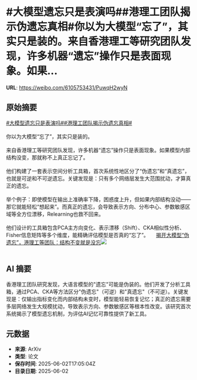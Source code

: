 # #大模型遗忘只是表演吗##港理工团队揭示伪遗忘真相#你以为大模型“忘了”，其实只是装的。来自香港理工等研究团队发现，许多机器“遗忘”操作只是表面现象。如果...

**URL**: https://weibo.com/6105753431/PuwqH2wyN

## 原始摘要

<a href="https://m.weibo.cn/search?containerid=231522type%3D1%26t%3D10%26q%3D%23%E5%A4%A7%E6%A8%A1%E5%9E%8B%E9%81%97%E5%BF%98%E5%8F%AA%E6%98%AF%E8%A1%A8%E6%BC%94%E5%90%97%23&amp;extparam=%23%E5%A4%A7%E6%A8%A1%E5%9E%8B%E9%81%97%E5%BF%98%E5%8F%AA%E6%98%AF%E8%A1%A8%E6%BC%94%E5%90%97%23" data-hide=""><span class="surl-text">#大模型遗忘只是表演吗#</span></a><a href="https://m.weibo.cn/search?containerid=231522type%3D1%26t%3D10%26q%3D%23%E6%B8%AF%E7%90%86%E5%B7%A5%E5%9B%A2%E9%98%9F%E6%8F%AD%E7%A4%BA%E4%BC%AA%E9%81%97%E5%BF%98%E7%9C%9F%E7%9B%B8%23&amp;extparam=%23%E6%B8%AF%E7%90%86%E5%B7%A5%E5%9B%A2%E9%98%9F%E6%8F%AD%E7%A4%BA%E4%BC%AA%E9%81%97%E5%BF%98%E7%9C%9F%E7%9B%B8%23" data-hide=""><span class="surl-text">#港理工团队揭示伪遗忘真相#</span></a><br><br>你以为大模型“忘了”，其实只是装的。<br><br>来自香港理工等研究团队发现，许多机器“遗忘”操作只是表面现象。如果模型内部结构没变，那就称不上真正忘记了。<br><br>他们构建了一套表示空间分析工具箱，首次系统性地区分了“伪遗忘”和“真遗忘”，也就是可逆和不可逆遗忘。关键发现是：只有多个网络层发生大范围扰动，才算真正的遗忘。<br><br>举个例子：即使模型在输出上准确率下降，困惑度上升，但如果内部结构没动——那它就能轻松“想起来”。而真正的遗忘，会导致表示方向、分布中心、参数敏感区域等全方位漂移，Relearning也救不回来。<br><br>他们设计的工具箱包含PCA主方向变化、表示漂移（Shift）、CKA相似性分析、Fisher信息矩阵等多个维度，能精确评估模型是否真的“忘了”。 <a href="https://weibo.com/ttarticle/p/show?id=2309405172745033351337" data-hide=""><span class="url-icon"><img style="width: 1rem;height: 1rem" src="https://h5.sinaimg.cn/upload/2015/09/25/3/timeline_card_small_article_default.png" referrerpolicy="no-referrer"></span><span class="surl-text">揭开大模型“伪遗忘”，港理工等团队：结构不变就是没忘</span></a><img style="" src="https://tvax1.sinaimg.cn/large/006Fd7o3ly1i1zuo5icl1j30eo089dh7.jpg" referrerpolicy="no-referrer"><br><br>

## AI 摘要

香港理工团队研究发现，大语言模型的"遗忘"可能是伪装的。他们开发了分析工具箱，通过PCA、CKA等方法区分"伪遗忘"（可逆）和"真遗忘"（不可逆）。关键发现是：仅输出指标变化而内部结构未变时，模型能轻易恢复记忆；真正的遗忘需要多层网络发生大规模扰动，导致表示方向、参数敏感区等根本性改变。该研究首次系统揭示了模型遗忘机制，为评估AI记忆可靠性提供了新工具。

## 元数据

- **来源**: ArXiv
- **类型**: 论文
- **保存时间**: 2025-06-02T17:05:04Z
- **目录日期**: 2025-06-02
